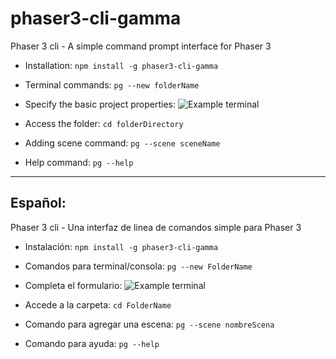 # phaser3-cli-gamma

Phaser 3 cli - A simple command prompt interface for Phaser 3

- Installation: 
```npm install -g phaser3-cli-gamma```

- Terminal commands: 
```pg --new folderName```

- Specify the basic project properties: 
![Example terminal](https://i.gyazo.com/0daf6bdbd26ada7cdcd94b68cec8bf6c.png "Example terminal")

- Access the folder: 
```cd folderDirectory```

- Adding scene command: 
```pg --scene sceneName```

- Help command: 
```pg --help```

---

## Español: 
Phaser 3 cli - Una interfaz de linea de comandos simple para Phaser 3

- Instalación: 
```npm install -g phaser3-cli-gamma```

- Comandos para terminal/consola: 
```pg --new FolderName```

- Completa el formulario: 
![Example terminal](https://i.gyazo.com/0daf6bdbd26ada7cdcd94b68cec8bf6c.png "Example terminal")



- Accede a la carpeta: 
```cd FolderName```

- Comando para agregar una escena: 
```pg --scene nombreScena```

- Comando para ayuda: 
```pg --help```